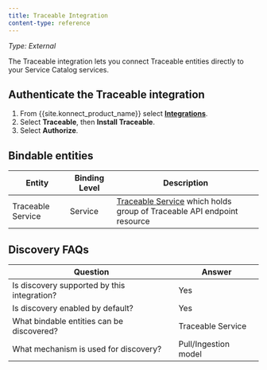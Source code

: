 ```yaml
---
title: Traceable Integration
content-type: reference
---
```


_Type: External_

The Traceable integration lets you connect Traceable entities directly to your Service Catalog services.

## Authenticate the Traceable integration

1. From {{site.konnect_product_name}} select **[Integrations](https://cloud.konghq.com/us/service-catalog/integrations)**. 
2. Select **Traceable**, then **Install Traceable**.
3. Select **Authorize**. 

## Bindable entities

Entity | Binding Level | Description
-------|---------------|-------------
Traceable Service | Service | [Traceable Service](https://docs.traceable.ai/docs/domains-services-backends) which holds group of Traceable API endpoint resource

## Discovery FAQs

| **Question**                                     | **Answer**                     |
|--------------------------------------------------|--------------------------------|
| Is discovery supported by this integration?      | Yes                            |
| Is discovery enabled by default?                 | Yes                            |
| What bindable entities can be discovered?        | Traceable Service              |
| What mechanism is used for discovery?            | Pull/Ingestion model           |




